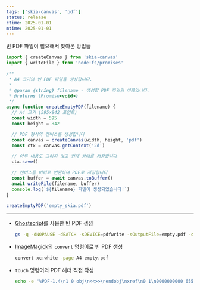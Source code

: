 ```yaml
---
tags: ['skia-canvas', 'pdf']
status: release
ctime: 2025-01-01
mtime: 2025-01-01
---
```


빈 PDF 파일이 필요해서 찾아본 방법들

```js
import { createCanvas } from 'skia-canvas'
import { writeFile } from 'node:fs/promises'

/**
 * A4 크기의 빈 PDF 파일을 생성합니다.
 *
 * @param {string} filename - 생성할 PDF 파일의 이름입니다.
 * @returns {Promise<void>}
 */
async function createEmptyPDF(filename) {
  // A4 크기 (595x842 포인트)
  const width = 595
  const height = 842

  // PDF 형식의 캔버스를 생성합니다
  const canvas = createCanvas(width, height, 'pdf')
  const ctx = canvas.getContext('2d')

  // 아무 내용도 그리지 않고 현재 상태를 저장합니다
  ctx.save()

  // 캔버스를 버퍼로 변환하여 PDF로 저장합니다
  const buffer = await canvas.toBuffer()
  await writeFile(filename, buffer)
  console.log(`${filename} 파일이 생성되었습니다!`)
}

createEmptyPDF('empty_skia.pdf')
```

---

- [Ghostscript](https://www.ghostscript.com)를 사용한 빈 PDF 생성

  ```sh
  gs -q -dNOPAUSE -dBATCH -sDEVICE=pdfwrite -sOutputFile=empty.pdf -c "[/PageSize [595 842]] setpagedevice" -f /dev/null
  ```

- [ImageMagick](https://www.imagemagick.org/)의 `convert` 명령어로 빈 PDF 생성

  ```sh
  convert xc:white -page A4 empty.pdf
  ```

- `touch` 명령어와 PDF 헤더 직접 작성
  ```sh
  echo -e "%PDF-1.4\n1 0 obj\n<<>>\nendobj\nxref\n0 1\n0000000000 65535 f \ntrailer\n<<>>\nstartxref\n9\n%%EOF" > empty.pdf
  ```
